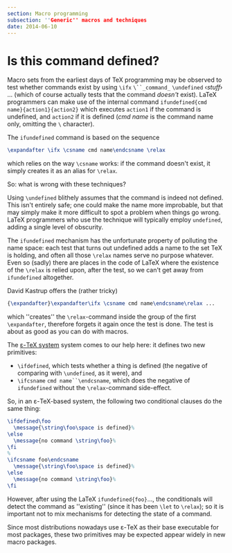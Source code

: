 ```yaml
---
section: Macro programming
subsection: ''Generic'' macros and techniques
date: 2014-06-10
---
```


# Is this command defined?

Macro sets from the earliest days of TeX programming may be
observed to test whether commands exist by using
`\ifx` `\``_command_` `\undefined` &lsaquo;_stuff_&rsaquo; &hellip;
(which of course actually tests that the command _doesn't_
exist).  LaTeX programmers can make use of the internal command
  `ifundefined{cmd name}{action1}{action2}`
which executes `action1` if the command is undefined, and
`action2` if it is defined
(_cmd name_ is the command name only, omitting the `\` character).

The `ifundefined` command is based on the sequence
```latex
\expandafter \ifx \csname cmd name\endcsname \relax
```
which relies on the way `\csname` works: if the command doesn't
exist, it simply creates it as an alias for `\relax`.

So: what is wrong with these techniques?

Using `\undefined` blithely assumes that the command is indeed not
defined.  This isn't entirely safe; one could make the name more
improbable, but that may simply make it more difficult to spot a
problem when things go wrong.  LaTeX programmers who use the
technique will typically employ `undefined`, adding a single
level of obscurity.

The `ifundefined` mechanism has the unfortunate property of
polluting the name space: each test that turns out undefined adds a
name to the set TeX is holding, and often all those `\relax`
names serve no purpose whatever.  Even so (sadly) there are places in
the code of LaTeX where the existence of the `\relax` is relied
upon, after the test, so we can't get away from `ifundefined`
altogether.

David Kastrup offers the (rather tricky)
```latex
{\expandafter}\expandafter\ifx \csname cmd name\endcsname\relax ...
```
which ''creates'' the `\relax`-command inside the group of the first
`\expandafter`, therefore forgets it again once the test is done.
The test is about as good as you can do with macros.

The [&epsilon;-TeX system](FAQ-etex.md) system comes to our help here: it
defines two new primitives:
  

-  `\ifdefined`, which tests whether a thing is defined (the
    negative of comparing with `\undefined`, as it were), and
-  `\ifcsname` `cmd name``\endcsname`, which does the
    negative of `ifundefined` without the `\relax`-command
    side-effect.

So, in an &epsilon;-TeX-based system, the following two conditional clauses do
the same thing:
```latex
\ifdefined\foo
  \message{\string\foo\space is defined}%
\else
  \message{no command \string\foo}%
\fi
%
\ifcsname foo\endcsname
  \message{\string\foo\space is defined}%
\else
  \message{no command \string\foo}%
\fi
```
However, after using the LaTeX
`ifundefined{foo}`&hellip;, the conditionals will detect the
command as ''existing'' (since it has been `\let` to `\relax`);
so it is important not to mix mechanisms for detecting the state of a
command.

Since most distributions nowadays use &epsilon;-TeX as their base executable
for most packages, these two primitives may be expected appear widely
in new macro packages.

